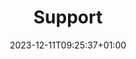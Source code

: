 ---
title: "Support"
description: ""
lead: ""
date: 2023-12-11T09:25:37+01:00
lastmod: 2023-12-11T09:25:37+01:00
draft: false
images: []
weight: 999
toc: true
aliases: 
sitemap_exclude: true
robotsdisallow: true
---